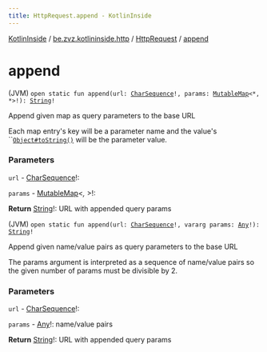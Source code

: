 ```yaml
---
title: HttpRequest.append - KotlinInside
---
```


[KotlinInside](../../index.html) / [be.zvz.kotlininside.http](../index.html) / [HttpRequest](index.html) / [append](./append.html)

# append

(JVM) `open static fun append(url: `[`CharSequence`](https://kotlinlang.org/api/latest/jvm/stdlib/kotlin/-char-sequence/index.html)`!, params: `[`MutableMap`](https://kotlinlang.org/api/latest/jvm/stdlib/kotlin.collections/-mutable-map/index.html)`<*, *>!): `[`String`](https://kotlinlang.org/api/latest/jvm/stdlib/kotlin/-string/index.html)`!`

Append given map as query parameters to the base URL

 Each map entry's key will be a parameter name and the value's ``[`Object#toString()`](https://docs.oracle.com/javase/7/docs/api/java/lang/Object.html#toString()) will be the parameter value.

### Parameters

`url` - [CharSequence](https://kotlinlang.org/api/latest/jvm/stdlib/kotlin/-char-sequence/index.html)!:

`params` - [MutableMap](https://kotlinlang.org/api/latest/jvm/stdlib/kotlin.collections/-mutable-map/index.html)&lt;*,&nbsp;*&gt;!:

**Return**
[String](https://kotlinlang.org/api/latest/jvm/stdlib/kotlin/-string/index.html)!: URL with appended query params

(JVM) `open static fun append(url: `[`CharSequence`](https://kotlinlang.org/api/latest/jvm/stdlib/kotlin/-char-sequence/index.html)`!, vararg params: `[`Any`](https://kotlinlang.org/api/latest/jvm/stdlib/kotlin/-any/index.html)`!): `[`String`](https://kotlinlang.org/api/latest/jvm/stdlib/kotlin/-string/index.html)`!`

Append given name/value pairs as query parameters to the base URL

 The params argument is interpreted as a sequence of name/value pairs so the given number of params must be divisible by 2.

### Parameters

`url` - [CharSequence](https://kotlinlang.org/api/latest/jvm/stdlib/kotlin/-char-sequence/index.html)!:

`params` - [Any](https://kotlinlang.org/api/latest/jvm/stdlib/kotlin/-any/index.html)!: name/value pairs

**Return**
[String](https://kotlinlang.org/api/latest/jvm/stdlib/kotlin/-string/index.html)!: URL with appended query params


